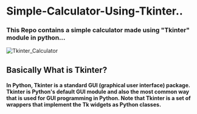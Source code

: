 # Simple-Calculator-Using-Tkinter..
### This Repo contains a simple calculator made using "Tkinter" module in python...

![Tkinter_Calculator](https://user-images.githubusercontent.com/96721128/154481158-02b07e2f-856b-4eac-ab66-906191d903fd.png)

## Basically What is Tkinter?
#### In Python, Tkinter is a standard GUI (graphical user interface) package. Tkinter is Python's default GUI module and also the most common way that is used for GUI programming in Python. Note that Tkinter is a set of wrappers that implement the Tk widgets as Python classes.

